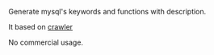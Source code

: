 Generate mysql's keywords and functions with description.


It based on [crawler](https://github.com/bda-research/node-crawler)


No commercial usage.